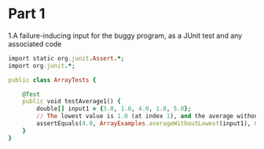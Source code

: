 # Part 1
1.A failure-inducing input for the buggy program, as a JUnit test and any associated code
```ruby
import static org.junit.Assert.*;
import org.junit.*;

public class ArrayTests {

    @Test
    public void testAverage1() {
        double[] input1 = {3.0, 1.0, 4.0, 1.0, 5.0};
        // The lowest value is 1.0 (at index 1), and the average without the lowest is (3.0 + 4.0 + 5.0) / 3 = 4.0.
        assertEquals(4.0, ArrayExamples.averageWithoutLowest(input1), 0.001); // Using delta for double comparison
    }
}
```
